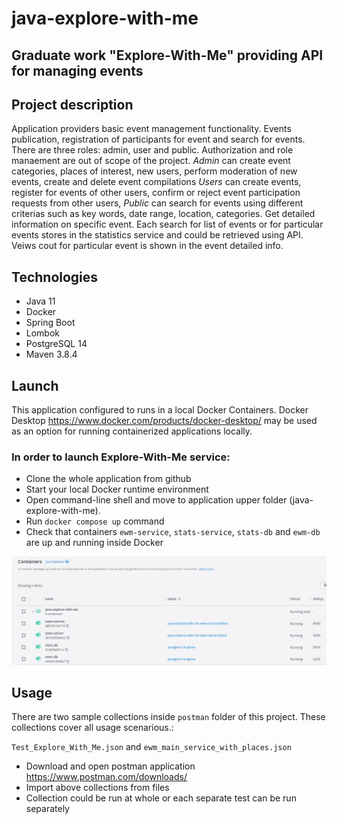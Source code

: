 # java-explore-with-me 

## Graduate work "Explore-With-Me" providing API for managing events 

## Project description
Application providers basic event management functionality. Events publication, registration of participants for event and search for events.
There are three roles: admin, user and public. Authorization and role manaement are out of scope of the project.
*Admin* can create event categories, places of interest, new users, perform moderation of new events, create and delete event compilations
*Users* can create events, register for events of other users, confirm or reject event participation requests from other users, 
*Public* can search for events using different criterias such as key words, date range, location, categories. Get detailed information on specific event. Each search for list of events or for particular events stores in the statistics service and could be retrieved using API. Veiws cout for particular event is shown in the event detailed info. 

## Technologies
* Java 11
* Docker
* Spring Boot
* Lombok
* PostgreSQL 14
* Maven 3.8.4

## Launch

This application configured to runs in a local Docker Containers. Docker Desktop https://www.docker.com/products/docker-desktop/ may be used as an option for running containerized applications locally.

### In order to launch Explore-With-Me service:
* Clone the whole application from github
* Start your local Docker runtime environment
* Open command-line shell and move to application upper folder (java-explore-with-me).
* Run `docker compose up` command
* Check that containers `ewm-service`, `stats-service`, `stats-db` and `ewm-db` are up and running inside Docker

![](containers_running.jpg)

## Usage

There are two sample collections inside `postman` folder of this project. These collections cover all usage scenarious.:

`Test_Explore_With_Me.json` and `ewm_main_service_with_places.json`

* Download and open postman application https://www.postman.com/downloads/
* Import above collections from files
* Collection could be run at whole or each separate test can be run separately 




